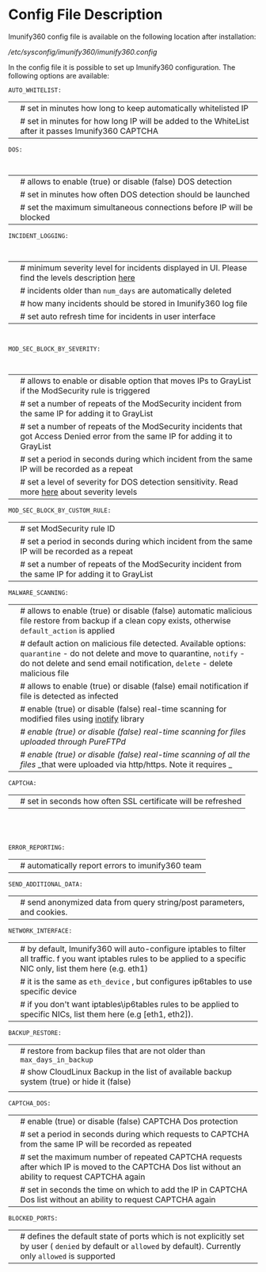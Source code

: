 # Config File Description


Imunify360 config file is available on the following location after installation:

_/etc/sysconfig/imunify360/imunify360.config_

In the config file it is possible to set up Imunify360 configuration. The following options are available:

```
AUTO_WHITELIST:
```

| | |
|-|-|
| | # set in minutes how long to keep automatically whitelisted IP|
| | # set in minutes for how long IP will be added to the WhiteList after it passes Imunify360 CAPTCHA|

```
DOS:
```
```
 
```
| | |
|-|-|
| | # allows to enable (true) or disable (false) DOS detection|
| | # set in minutes how often DOS detection should be launched|
| | # set the maximum simultaneous connections before IP will be blocked|

```
INCIDENT_LOGGING:
```
```
 
```
| | |
|-|-|
| | # minimum severity level for incidents displayed in UI. Please find the levels description [here](/general.htm#incidentslogging/)|
| | # incidents older than `num_days` are automatically deleted|
| | # how many incidents should be stored in Imunify360 log file|
| | # set auto refresh time for incidents in user interface|

```
 
```
```
MOD_SEC_BLOCK_BY_SEVERITY:
```
```
 
```
| | |
|-|-|
| | # allows to enable or disable option that moves IPs to GrayList if the ModSecurity rule is triggered|
| | # set a number of repeats of the ModSecurity incident from the same IP for adding it to GrayList|
| | # set a number of repeats of the ModSecurity incidents that got Access Denied error from the same IP for adding it to GrayList|
| | # set a period in seconds during which incident from the same IP will be recorded as a repeat|
| | # set a level of severity for DOS detection sensitivity. Read more [here](/settings/) about severity levels|

```
MOD_SEC_BLOCK_BY_CUSTOM_RULE:         
```

| | |
|-|-|
| | # set ModSecurity rule ID|
| | # set a period in seconds during which incident from the same IP will be recorded as a repeat|
| | # set a number of repeats of the ModSecurity incident from the same IP for adding it to GrayList|

```
MALWARE_SCANNING:
```

| | |
|-|-|
| | # allows to enable (true) or disable (false) automatic malicious file restore from backup if a clean copy exists, otherwise `default_action` is applied|
| | # default action on malicious file detected. Available options: `quarantine` - do not delete and move to quarantine,  `notify` - do not delete and send email notification, `delete` - delete malicious file|
| | #  allows to enable (true) or disable (false) email notification if file is detected as infected|
| | # enable (true) or disable (false) real-time scanning for modified files using [inotify](https://en.wikipedia.org/wiki/Inotify) library|
| | _# enable (true) or disable (false) real-time scanning for files uploaded through PureFTPd_|
| | _#  enable (true) or disable (false) real-time scanning of all the files_  _that were uploaded via http/https. Note it requires _|

```
CAPTCHA:
```

| | |
|-|-|
| | # set in seconds how often SSL certificate will be refreshed|
```
 
```
```
 
```
```
ERROR_REPORTING:
```

| | |
|-|-|
| | # automatically report errors to imunify360 team|

```
SEND_ADDITIONAL_DATA:
```

| | |
|-|-|
| | # send anonymized data from query string/post parameters, and cookies.|

```
NETWORK_INTERFACE:                   
```

| | |
|-|-|
| | # by default, Imunify360 will auto-configure iptables to filter all traffic. f you want iptables rules to be applied to a specific NIC only, list them here (e.g. eth1)|
| | # it is the same as `eth_device` , but configures ip6tables to use specific device|
| | # if you don't want iptables\ip6tables rules to be applied to specific NICs, list them here (e.g [eth1, eth2]).|

```
BACKUP_RESTORE:
```

| | |
|-|-|
| | # restore from backup files that are not older than `max_days_in_backup`|
| | # show CloudLinux Backup in the list of available backup system (true) or hide it (false)|
| | |

```
CAPTCHA_DOS:
```

| | |
|-|-|
| | # enable (true) or disable (false) CAPTCHA Dos protection|
| | # set a period in seconds during which requests to CAPTCHA from the same IP will be recorded as repeated|
| | # set the maximum number of repeated CAPTCHA requests after which IP is moved to the CAPTCHA Dos list without an ability to request CAPTCHA again|
| | # set in seconds the time on which to add the IP in CAPTCHA Dos list without an ability to request CAPTCHA again|

```
BLOCKED_PORTS:
```

| | |
|-|-|
| | # defines the default state of ports which is not explicitly set by user ( `denied` by default or `allowed` by default). Currently only `allowed` is supported|


